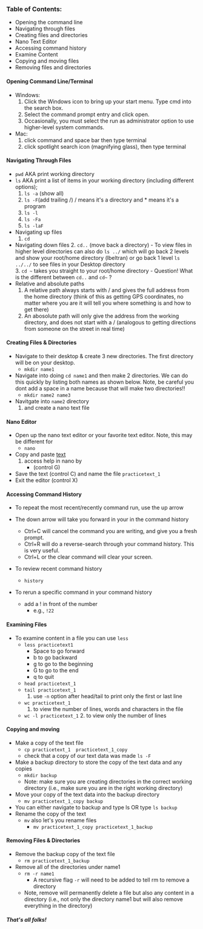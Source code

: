 ### Table of Contents:

- Opening the command line 
- Navigating through files
- Creating files and directories
- Nano Text Editor
- Accessing command history
- Examine Content
- Copying and moving files
- Removing files and directories

#### Opening Command Line/Terminal
- Windows: 
    1. Click the Windows icon to bring up your start menu. Type cmd into the search box.
    2. Select the command prompt entry and click open.
    3. Occasionally, you must select the run as administrator option to use higher-level system commands.
 - Mac: 
    1. click command and space bar then type terminal
    2. click spotlight search icon (magnifying glass), then type terminal 

#### Navigating Through Files 

- `pwd` AKA print working directory
- `ls` AKA print a list of items in your working directory (including different options); 
   1. `ls -a` (show all) 
   2. `ls -F`(add trailing /) / means it's a directory and * means it's a program
   3. `ls -l`
   4. `ls -Fa`
   5. `ls -laF`
- Navigating up files
   1. `cd`
- Navigating down files
   2. `cd..` (move back a directory)
        - To view files in higher level directories can also do `ls ../` which will go back 2 levels and show your root/home directory (lbeltran) or go back 1 level `ls ../../` to see files in your Desktop directory  
  3. `cd ~` takes you straight to your root/home directory 
      - Question! What is the different between `cd..` and `cd~` ? 
- Relative and absolute paths
    1. A relative path always starts with / and gives the full address from the home directory (think of this as getting GPS coordinates, no matter where you are it will tell you where something is and how to get there) 
    2. An abosolute path will only give the address from the working directory, and does not start with a / (analogous to getting directions from someone on the street in real time)


#### Creating Files & Directories
- Navigate to their desktop & create 3 new directories. The first directory will be on your desktop. 
    - `mkdir name1`
- Navigate into doing `cd name1` and then make 2 directories. We can do this quickly by listing both names as shown below. Note, be careful you dont add a space in a name because that will make two directories!!
    - `mkdir name2 name3`
- Navitgate into `name2` directory 
    1. and create a nano text file

#### Nano Editor
- Open up the nano text editor or your favorite text editor. Note, this may be different for 
    - `nano` 
- Copy and paste [text](http://shakespeare.mit.edu/hamlet/full.html) 
    1. access help in nano by
        - (control G)
- Save the text (control C) and name the file `practicetext_1`
- Exit the editor (control X)



#### Accessing Command History

- To repeat the most recent/recently command run, use the up arrow
- The down arrow will take you forward in your in the command history  
    - Ctrl+C will cancel the command you are writing, and give you a fresh prompt.
    - Ctrl+R will do a reverse-search through your command history. This is very useful.
    - Ctrl+L or the clear command will clear your screen.


- To review recent command history
    - `history` 
- To rerun a specific command in your command history 
    - add a ! in front of the number
        - e.g., `!22`

#### Examining Files 

- To examine content in a file you can use `less`
    - `less practicetext1`
        - Space	to go forward
        - b	to go backward
        - g	to go to the beginning
        - G	to go to the end
        - q	to quit
    - `head practicetext_1`
    - `tail practicetext_1`
        1. use `-n` option after head/tail to print only the first or last line
    - `wc practicetext_1`
        1. to view the number of lines, words and characters in the file
    - `wc -l practicetext_1`
        2. to view only the number of lines
            
    
    
#### Copying and moving 
- Make a copy of the text file
    - `cp practicetext_1  practicetext_1_copy`
    - check that a copy of our text data was made `ls -F`
- Make a backup directory to store the copy of the text data and any copies
    - `mkdir backup`
    - Note: make sure you are creating directories in the correct working directory (i.e., make sure you are in the right working directory)
- Move your copy of the text data into the backup directory
    - `mv practicetext_1_copy backup`
- You can either navigate to backup and type ls OR type `ls backup`
- Rename the copy of the text
    - `mv` also let's you rename files 
        - `mv practicetext_1_copy practicetext_1_backup`

#### Removing Files & Directories

- Remove the backup copy of the text file
    - `rm practicetext_1_backup`
- Remove all of the directories under name1
    - `rm -r name1`
        - A recursive flag `-r` will need to be added to tell rm to remove a directory
    - Note, remove will permanently delete a file but also any content in a directory (i.e., not only the directory name1 but will also remove everything in the directory)
    
##### That's all folks!
    


```python

```
